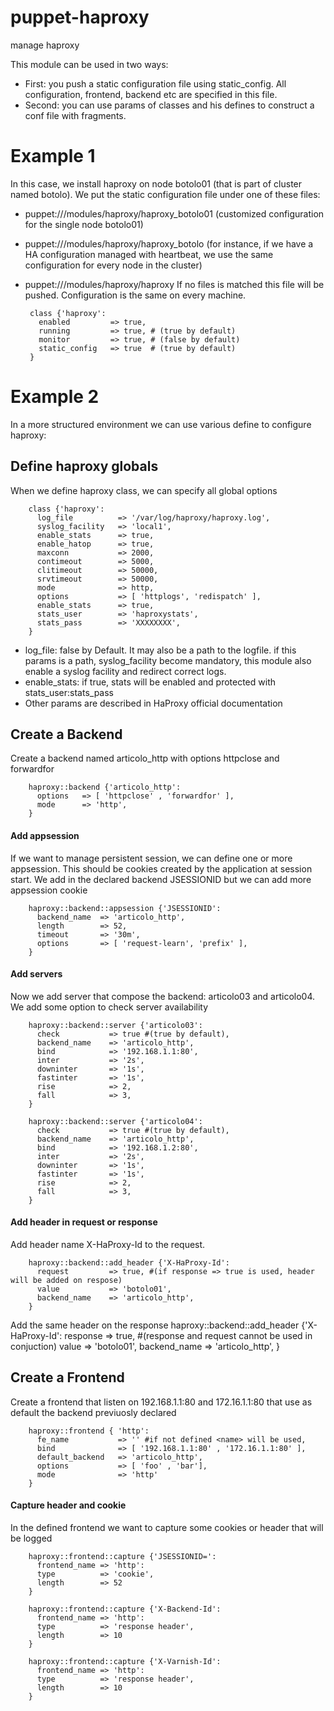 puppet-haproxy
==============

manage haproxy

This module can be used in two ways:
 - First: you push a static configuration file using static_config. All configuration, frontend, backend etc are specified in this file.
 - Second: you can use params of classes and his defines to construct a conf file with fragments.
 
# Example 1

In this case, we install haproxy on node botolo01 (that is part of cluster named botolo). We put the static configuration file under one of these files:
 - puppet:///modules/haproxy/haproxy_botolo01 (customized configuration for the single node botolo01)
 - puppet:///modules/haproxy/haproxy_botolo   (for instance, if we have a HA configuration managed with heartbeat, we use the same configuration for every node in the cluster)
 - puppet:///modules/haproxy/haproxy If no files is matched this file will be pushed. Configuration is the same on every machine.

        class {'haproxy':
          enabled         => true,
          running         => true, # (true by default)
          monitor         => true, # (false by default)
          static_config   => true  # (true by default)
        }

# Example 2

In a more structured environment we can use various define to configure haproxy:


## Define haproxy globals

When we define haproxy class, we can specify all global options

        class {'haproxy':
          log_file          => '/var/log/haproxy/haproxy.log',
          syslog_facility   => 'local1',
          enable_stats      => true,
          enable_hatop      => true,
          maxconn           => 2000,
          contimeout        => 5000,
          clitimeout        => 50000,
          srvtimeout        => 50000,
          mode              => http,
          options           => [ 'httplogs', 'redispatch' ],
          enable_stats      => true,
          stats_user        => 'haproxystats',
          stats_pass        => 'XXXXXXXX',
        }

 - log_file: false by Default. It may also be a path to the logfile. if this params is a path, syslog_facility become mandatory, this module also enable a syslog facility and redirect correct logs.
 - enable_stats: if true, stats will be enabled and protected with stats_user:stats_pass
 - Other params are described in HaProxy official documentation

## Create a Backend

Create a backend named articolo_http with options httpclose and forwardfor

        haproxy::backend {'articolo_http':
          options   => [ 'httpclose' , 'forwardfor' ],
          mode      => 'http',
        }

#### Add appsession

If we want to manage persistent session, we can define one or more appsession. This should be cookies created by the application at session start. We add in the declared backend JSESSIONID but we can add more appsession cookie

        haproxy::backend::appsession {'JSESSIONID':
          backend_name  => 'articolo_http',
          length        => 52,
          timeout       => '30m',
          options       => [ 'request-learn', 'prefix' ],
        }

#### Add servers

Now we add server that compose the backend: articolo03 and articolo04. We add some option to check server availability

        haproxy::backend::server {'articolo03':
          check           => true #(true by default),
          backend_name    => 'articolo_http',
          bind            => '192.168.1.1:80',
          inter           => '2s',
          downinter       => '1s',
          fastinter       => '1s',
          rise            => 2,
          fall            => 3,
        }

        haproxy::backend::server {'articolo04':
          check           => true #(true by default),
          backend_name    => 'articolo_http',
          bind            => '192.168.1.2:80',
          inter           => '2s',
          downinter       => '1s',
          fastinter       => '1s',
          rise            => 2,
          fall            => 3,
        }

#### Add header in request or response

Add header name X-HaProxy-Id to the request.

        haproxy::backend::add_header {'X-HaProxy-Id':
          request         => true, #(if response => true is used, header will be added on respose)
          value           => 'botolo01',
          backend_name    => 'articolo_http',
        }

Add the same header on the response
        haproxy::backend::add_header {'X-HaProxy-Id':
          response      => true, #(response and request cannot be used in conjuction)
          value         => 'botolo01',
          backend_name  => 'articolo_http',
        }

## Create a Frontend

Create a frontend that listen on 192.168.1.1:80 and 172.16.1.1:80 that use as default the backend previuosly declared

        haproxy::frontend { 'http':
          fe_name           => '' #if not defined <name> will be used,
          bind              => [ '192.168.1.1:80' , '172.16.1.1:80' ],
          default_backend   => 'articolo_http',
          options           => [ 'foo' , 'bar'],
          mode              => 'http'
        }

#### Capture header and cookie
In the defined frontend we want to capture some cookies or header that will be logged

        haproxy::frontend::capture {'JSESSIONID=':
          frontend_name => 'http':
          type          => 'cookie',
          length        => 52
        }

        haproxy::frontend::capture {'X-Backend-Id':
          frontend_name => 'http':
          type          => 'response header',
          length        => 10
        }

        haproxy::frontend::capture {'X-Varnish-Id':
          frontend_name => 'http':
          type          => 'response header',
          length        => 10
        }
